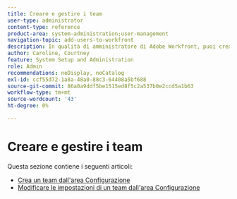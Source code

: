 ```yaml
---
title: Creare e gestire i team
user-type: administrator
content-type: reference
product-area: system-administration;user-management
navigation-topic: add-users-to-workfront
description: In qualità di amministratore di Adobe Workfront, puoi creare un team dall’area Configurazione.
author: Caroline, Courtney
feature: System Setup and Administration
role: Admin
recommendations: noDisplay, noCatalog
exl-id: ccf55d72-1a8a-48a0-88c3-64408a5bf688
source-git-commit: 86a0a9ddf5be1515ed8f5c2a537b0e2ccd5a1b63
workflow-type: tm+mt
source-wordcount: '43'
ht-degree: 0%

---
```


# Creare e gestire i team

Questa sezione contiene i seguenti articoli:

* [Crea un team dall&#39;area Configurazione](../../../administration-and-setup/add-users/create-and-manage-teams/create-a-team-from-setup.md)
* [Modificare le impostazioni di un team dall&#39;area Configurazione](../../../administration-and-setup/add-users/create-and-manage-teams/edit-team-settings-from-setup.md)
